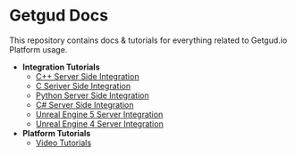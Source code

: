 # Getgud Docs

This repository contains docs & tutorials for everything related to Getgud.io Platform usage.


- <b>Integration Tutorials</b>
  * [C++ Server Side Integration](#subsection-11)
  * [C Seriver Side Integration](#subsection-11)
  * [Python Server Side Integration](#subsection-11)
  * [C# Server Side Integration](#subsection-11)
  * [Unreal Engine 5 Server Integration](#subsection-11)
  * [Unreal Engine 4 Server Integration](#subsection-11)
- <b>Platform Tutorials</b>
  * <a href="https://www.youtube.com/playlist?list=PLMIGIFMfKUAv4AQHvnv4PzSvmd9dsYk0p" target="_blank">Video Tutorials</a>

